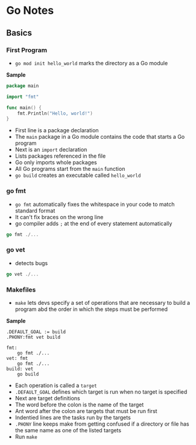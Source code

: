# Go Notes
## Basics
### First Program
- `go mod init hello_world` marks the directory as a Go module

**Sample**
```go
package main

import "fmt"

func main() {
	fmt.Println("Hello, world!")
}
```
- First line is a package declaration
- The `main` package in a Go module contains the code that starts a Go program
- Next is an `import` declaration
- Lists packages referenced in the file
- Go only imports whole packages
- All Go programs start from the `main` function
- `go build` creates an executable called `hello_world`

### go fmt
- `go fmt` automatically fixes the whitespace in your code to match standard format
- It can't fix braces on the wrong line
- go compiler adds `;` at the end of every statement automatically

```go
go fmt ./...
```
### go vet
- detects bugs
```go
go vet ./...
```
### Makefiles
- `make` lets devs specify a set of operations that are necessary to build a program abd the order in which the steps must be performed

**Sample**
```
.DEFAULT_GOAL := build
.PHONY:fmt vet build

fmt:
	go fmt ./...
vet: fmt
	go fmt ./...
build: vet
	go build
```
- Each operation is called a `target`
- `.DEFAULT_GOAL` defines which target is run when no target is specified
- Next are target definitions
- The word before the colon is the name of the target
- Ant word after the colon are targets that must be run first
- Indentied lines are the tasks run by the targets
- `.PHONY` line keeps make from getting confused if a directory or file has the same name as one of the listed targets
- Run `make`
